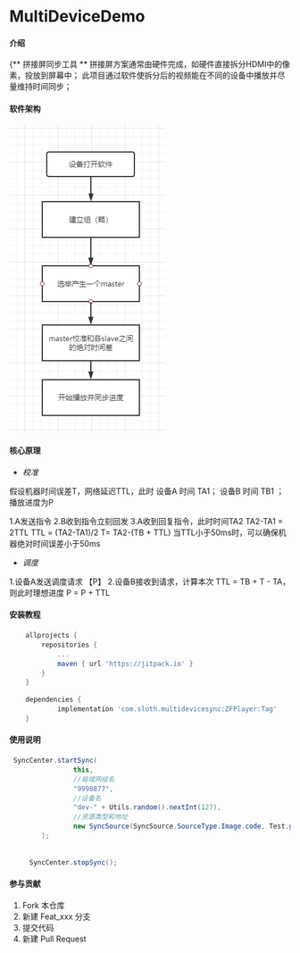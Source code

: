 # MultiDeviceDemo

#### 介绍
{** 拼接屏同步工具 **
拼接屏方案通常由硬件完成，如硬件直接拆分HDMI中的像素，投放到屏幕中；
此项目通过软件使拆分后的视频能在不同的设备中播放并尽量维持时间同步；

#### 软件架构

![](examples/progress.png)

#### 核心原理

- *校准*

假设机器时间误差T，网络延迟TTL，此时 设备A 时间 TA1； 设备B 时间 TB1 ；播放进度为P

1.A发送指令
2.B收到指令立刻回发
3.A收到回复指令，此时时间TA2
TA2-TA1 = 2TTL
TTL = (TA2-TA1)/2
T= TA2-(TB + TTL)
当TTL小于50ms时，可以确保机器绝对时间误差小于50ms

- *调度*

1.设备A发送调度请求 【P】
2.设备B接收到请求，计算本次 TTL = TB + T - TA，则此时理想进度 P = P + TTL


#### 安装教程

````gradle
	allprojects {
		repositories {
			...
			maven { url 'https://jitpack.io' }
		}
	}
````
````gradle
    dependencies {
	        implementation 'com.sloth.multidevicesync:ZFPlayer:Tag'
	}
````

#### 使用说明

```java
 SyncCenter.startSync(
                this,
                //局域网组名
                "9998877",
                //设备名
                "dev-" + Utils.random().nextInt(127),
                //资源类型和地址
                new SyncSource(SyncSource.SourceType.Image.code, Test.getNana())
        );

```

```java

     SyncCenter.stopSync();

```


#### 参与贡献

1.  Fork 本仓库
2.  新建 Feat_xxx 分支
3.  提交代码
4.  新建 Pull Request
